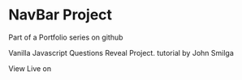 # NavBar Project
Part of a Portfolio series on github

Vanilla Javascript Questions Reveal Project. tutorial by John Smilga

View Live on 
